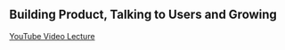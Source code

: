 
## Building Product, Talking to Users and Growing

[YouTube Video Lecture](https://youtu.be/yP176MBG9Tk)



